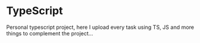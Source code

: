 # TypeScript
Personal typescript project, here I upload every task using TS, JS and more things to complement the project...
